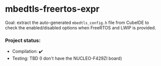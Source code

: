 # mbedtls-freertos-expr

Goal: extract the auto-generated `mbedtls_config.h` file from CubeIDE to check the enabled/disabled options when FreeRTOS and LWIP is provided.

### Project status:

- Compilation: :heavy_check_mark:
- Testing: TBD (I don't have the NUCLEO-F429ZI board)
